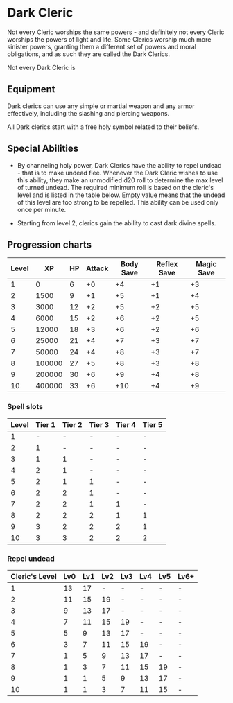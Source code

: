 # Dark Cleric

Not every Cleric worships the same powers - and definitely not every Cleric worships the powers of light and life. Some Clerics worship much more sinister powers, granting them a different set of powers and moral obligations, and as such they are called the Dark Clerics.

Not every Dark Cleric is 

## Equipment

Dark clerics can use any simple or martial weapon and any armor effectively, including the slashing and piercing weapons.

All Dark clerics start with a free holy symbol related to their beliefs.

## Special Abilities

* By channeling holy power, Dark Clerics have the ability to repel undead - that is to make undead flee. Whenever the Dark Cleric wishes to use this ability, they make an unmodified d20 roll to determine the max level of turned undead. The required minimum roll is based on the cleric's level and is listed in the table below. Empty value means that the undead of this level are too strong to be repelled. This ability can be used only once per minute.

* Starting from level 2, clerics gain the ability to cast dark divine spells. 

## Progression charts

|Level|XP|HP|Attack|Body Save|Reflex Save|Magic Save|
|-|-|-|-|-|-|-|
|1|0|6|+0|+4|+1|+3|
|2|1500|9|+1|+5|+1|+4|
|3|3000|12|+2|+5|+2|+5|
|4|6000|15|+2|+6|+2|+5|
|5|12000|18|+3|+6|+2|+6|
|6|25000|21|+4|+7|+3|+7|
|7|50000|24|+4|+8|+3|+7|
|8|100000|27|+5|+8|+3|+8|
|9|200000|30|+6|+9|+4|+8|
|10|400000|33|+6|+10|+4|+9|

### Spell slots

|Level|Tier 1|Tier 2|Tier 3|Tier 4|Tier 5|
|-|-|-|-|-|-|
|1|-|-|-|-|-|
|2|1|-|-|-|-|
|3|1|1|-|-|-|
|4|2|1|-|-|-|
|5|2|1|1|-|-|
|6|2|2|1|-|-|
|7|2|2|1|1|-|
|8|2|2|2|1|1|
|9|3|2|2|2|1|
|10|3|3|2|2|2|

### Repel undead

|Cleric's Level|Lv0|Lv1|Lv2|Lv3|Lv4|Lv5|Lv6+
|-|-|-|-|-|-|-|-|
|1|13|17|-|-|-|-|-|
|2|11|15|19|-|-|-|-|
|3|9|13|17|-|-|-|-|
|4|7|11|15|19|-|-|-|
|5|5|9|13|17|-|-|-|
|6|3|7|11|15|19|-|-|
|7|1|5|9|13|17|-|-|
|8|1|3|7|11|15|19|-|
|9|1|1|5|9|13|17|-|
|10|1|1|3|7|11|15|-|